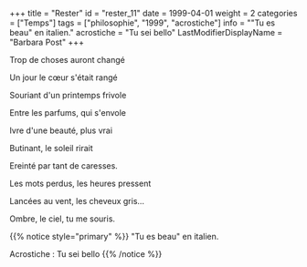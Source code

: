 +++
title = "Rester"
id = "rester_11"
date = 1999-04-01
weight = 2
categories = ["Temps"]
tags = ["philosophie", "1999", "acrostiche"]
info = "\"Tu es beau\" en italien."
acrostiche = "Tu sei bello"
LastModifierDisplayName = "Barbara Post"
+++

Trop de choses auront changé

Un jour le cœur s'était rangé

Souriant d'un printemps frivole

Entre les parfums, qui s'envole

Ivre d'une beauté, plus vrai

Butinant, le soleil rirait

Ereinté par tant de caresses.

Les mots perdus, les heures pressent

Lancées au vent, les cheveux gris...

Ombre, le ciel, tu me souris.

{{% notice style="primary" %}}
\"Tu es beau\" en italien.

Acrostiche : Tu sei bello
{{% /notice %}}
